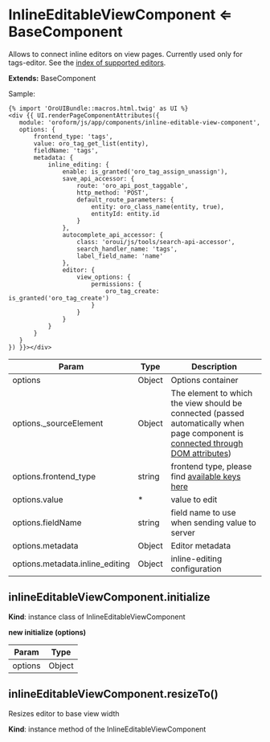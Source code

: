 # InlineEditableViewComponent ⇐ BaseComponent

Allows to connect inline editors on view pages.
Currently used only for tags-editor. See the [index of supported editors](editor/index.md#bundle-docs-platform-form-bundle-editor).

**Extends:** BaseComponent

<!-- **Todo** -->
<!-- [ ] update after connecting other editors -->

Sample:

```none
{% import 'OroUIBundle::macros.html.twig' as UI %}
<div {{ UI.renderPageComponentAttributes({
   module: 'oroform/js/app/components/inline-editable-view-component',
   options: {
       frontend_type: 'tags',
       value: oro_tag_get_list(entity),
       fieldName: 'tags',
       metadata: {
           inline_editing: {
               enable: is_granted('oro_tag_assign_unassign'),
               save_api_accessor: {
                   route: 'oro_api_post_taggable',
                   http_method: 'POST',
                   default_route_parameters: {
                       entity: oro_class_name(entity, true),
                       entityId: entity.id
                   }
               },
               autocomplete_api_accessor: {
                   class: 'oroui/js/tools/search-api-accessor',
                   search_handler_name: 'tags',
                   label_field_name: 'name'
               },
               editor: {
                   view_options: {
                       permissions: {
                           oro_tag_create: is_granted('oro_tag_create')
                       }
                   }
               }
           }
       }
   }
}) }}></div>
```

| Param                           | Type   | Description                                                                                                                                                                                                    |
|---------------------------------|--------|----------------------------------------------------------------------------------------------------------------------------------------------------------------------------------------------------------------|
| options                         | Object | Options container                                                                                                                                                                                              |
| options._sourceElement          | Object | The element to which the view should be connected (passed automatically when page component is [connected through DOM attributes](../../../frontend/javascript/index.md#frontend-architecture-page-component)) |
| options.frontend_type           | string | frontend type, please find <a href="https://github.com/oroinc/platform/blob/4.2/src/Oro/Bundle/FormBundle/Resources/public/js/tools/frontend-type-map.js" target="_blank">available keys here</a>              |
| options.value                   | \*     | value to edit                                                                                                                                                                                                  |
| options.fieldName               | string | field name to use when sending value to server                                                                                                                                                                 |
| options.metadata                | Object | Editor metadata                                                                                                                                                                                                |
| options.metadata.inline_editing | Object | inline-editing configuration                                                                                                                                                                                   |

## inlineEditableViewComponent.initialize

**Kind**: instance class of InlineEditableViewComponent

**new initialize (options)**

| Param   | Type   |
|---------|--------|
| options | Object |

## inlineEditableViewComponent.resizeTo()

Resizes editor to base view width

**Kind**: instance method of the InlineEditableViewComponent

<!-- Frontend -->
